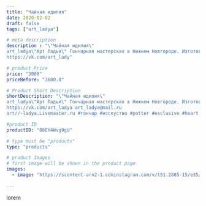 ```yaml
---
title: "Чайная идилия"
date: 2020-02-02
draft: false
tags: ["art_ladya"]

# meta description
description : "\"Чайная идилия\" 
art_ladya\"Арт Ладья\" Гончарная мастерская в Нижнем Новгороде. Изготовление керамики и мастер//-классы по обучению. 
https://vk.com/art_lady"

# product Price
price: "3000"
priceBefore: "3600.0"

# Product Short Description
shortDescription: "\"Чайная идилия\" 
art_ladya\"Арт Ладья\" Гончарная мастерская в Нижнем Новгороде. Изготовление керамики и мастер//-классы по обучению. 
https://vk.com/art_ladya art_ladya@mail.ru 
art//-ladya.Livemaster.ru #гончар #исскуство #potter #exclusive #heart #керамикаручнаяработа #керамиканазаказ #handmade #керамика #гончарнаяпосуда #эксклюзивнаякерамика #painter #decor #ceramicar #nntoday #claygoods #restaurant #earthenware #ceramic #design #ceramicart #сердце #авторскаякерамика #love #decor #claygoods #tankard #earthenware #ceramic #design #кружка #чашечка #ceramicart #clay #агел #сердца #авторскаякерамика"

#product ID
productID: "B8EY4Wvg9gU"

# type must be "products"
type: "products"

# product Images
# first image will be shown in the product page
images:
  - image: "https://scontent-arn2-1.cdninstagram.com/v/t51.2885-15/e35/s1080x1080/83399740_2559271260994178_6508880434872890503_n.jpg?tp=1&_nc_ht=scontent-arn2-1.cdninstagram.com&_nc_cat=102&_nc_ohc=TLLj2kDgmXwAX__mQvw&ccb=7-4&oh=8933f5a2991f544b581bb5462838e645&oe=6082DB5B&_nc_sid=86f79a&ig_cache_key=MjIzNTAyMDc0MDkwOTA2MjE2NA%3D%3D.2-ccb7-4"

---
```

lorem

